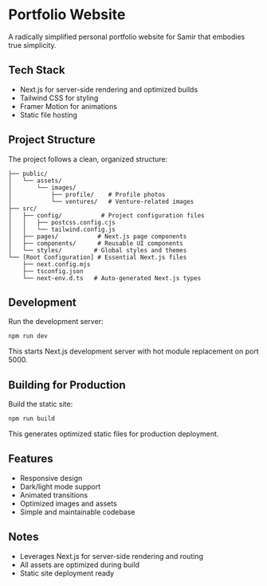# Portfolio Website

A radically simplified personal portfolio website for Samir that embodies true simplicity.

## Tech Stack

- Next.js for server-side rendering and optimized builds
- Tailwind CSS for styling
- Framer Motion for animations
- Static file hosting

## Project Structure

The project follows a clean, organized structure:

```
├── public/
│   └── assets/
│       └── images/
│           ├── profile/    # Profile photos
│           └── ventures/   # Venture-related images
├── src/
│   ├── config/           # Project configuration files
│   │   ├── postcss.config.cjs
│   │   └── tailwind.config.js
│   ├── pages/           # Next.js page components
│   ├── components/      # Reusable UI components
│   └── styles/         # Global styles and themes
└── [Root Configuration] # Essential Next.js files
    ├── next.config.mjs
    ├── tsconfig.json
    └── next-env.d.ts   # Auto-generated Next.js types
```

## Development

Run the development server:

```bash
npm run dev
```

This starts Next.js development server with hot module replacement on port 5000.

## Building for Production

Build the static site:

```bash
npm run build
```

This generates optimized static files for production deployment.

## Features

- Responsive design
- Dark/light mode support
- Animated transitions
- Optimized images and assets
- Simple and maintainable codebase

## Notes

- Leverages Next.js for server-side rendering and routing
- All assets are optimized during build
- Static site deployment ready